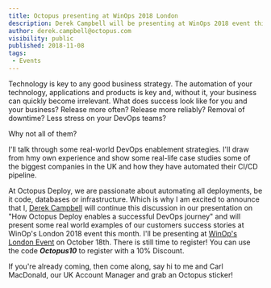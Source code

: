 ```yaml
---
title: Octopus presenting at WinOps 2018 London 
description: Derek Campbell will be presenting at WinOps 2018 event this month in London on how Octopus Deploy enables a successful DevOps journey. 
author: derek.campbell@octopus.com
visibility: public
published: 2018-11-08
tags:
 - Events
---
```


Technology is key to any good business strategy. The automation of your technology, applications and products is key and, without it, your business can quickly become irrelevant.
What does success look like for you and your business? Release more often? Release more reliably? Removal of downtime? Less stress on your DevOps teams?
 
Why not all of them?
 
I'll talk through some real-world DevOps enablement strategies. I'll draw from hmy own experience and show some real-life case studies some of the biggest companies in the UK and how they have automated their CI/CD pipeline.


At Octopus Deploy, we are passionate about automating all deployments, be it code, databases or infrastructure.  Which is why I am excited to announce that I, [Derek Campbell](https://twitter.com/octoderek)  will continue this discussion in our presentation on "How Octopus Deploy enables a successful DevOps journey" and will present some real world examples of our customers success stories at WinOp's London 2018 event this month. I'll be presenting at [WinOp's London Event](https://www.winops.org/london/) on October 18th. There is still time to register!  You can use the code _**Octopus10**_ to register with a 10% Discount. 

If you're already coming, then come along, say hi to me and Carl MacDonald, our UK Account Manager and grab an Octopus sticker!